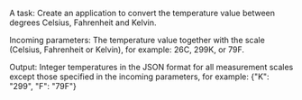 A task:
Create an application to convert the temperature value between degrees Celsius, Fahrenheit and Kelvin.

Incoming parameters:
The temperature value together with the scale (Celsius, Fahrenheit or Kelvin), for example: 26C, 299K, or 79F.

Output:
Integer temperatures in the JSON format for all measurement scales except those specified in the incoming parameters, for example: {"K": "299", "F": "79F"}
